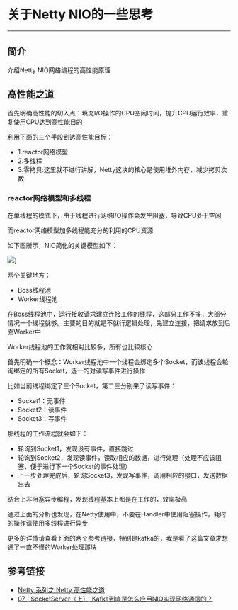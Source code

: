 # 关于Netty NIO的一些思考
***
## 简介
介绍Netty NIO网络编程的高性能原理

## 高性能之道
首先明确高性能的切入点：填充I/O操作的CPU空闲时间，提升CPU运行效率，重复使用CPU达到高性能目的

利用下面的三个手段到达高性能目标：

- 1.reactor网络模型
- 2.多线程
- 3.零拷贝:这里就不进行讲解，Netty这块的核心是使用堆外内存，减少拷贝次数

### reactor网络模型和多线程
在单线程的模式下，由于线程进行网络I/O操作会发生阻塞，导致CPU处于空闲

而reactor网络模型加多线程能充分的利用的CPU资源

如下图所示，NIO简化的关键模型如下：

![](https://p1-juejin.byteimg.com/tos-cn-i-k3u1fbpfcp/acfbfb2ab24e466ebf33c76b4a46cdf5~tplv-k3u1fbpfcp-watermark.image))

两个关键地方：

- Boss线程池
- Worker线程池

在Boss线程池中，运行接收请求建立连接工作的线程，这部分工作不多，大部分情况一个线程就够。主要的目的就是不就行逻辑处理，先建立连接，把请求放到后面Worker中

Worker线程池的工作就相对比较多，所有也比较核心

首先明确一个概念：Worker线程池中一个线程会绑定多个Socket，而该线程会轮询绑定的所有Socket，逐一的对读写事件进行操作

比如当前线程绑定了三个Socket，第二三分别来了读写事件：

- Socket1：无事件
- Socket2：读事件
- Socket3：写事件

那线程的工作流程就会如下：

- 轮询到Socket1，发现没有事件，直接跳过
- 轮询到Socket2，发现读事件，读取相应的数据，进行处理（处理不应该阻塞，便于进行下一个Socket的事件处理）
- 上一步处理完成后，轮询Socket3，发现写事件，调用相应的接口，发送数据出去

结合上非阻塞异步编程，发现线程基本上都是在工作的，效率极高

通过上面的分析也发现，在Netty使用中，不要在Handler中使用阻塞操作，耗时的操作请使用多线程进行异步

更多的详情请查看下面的两个参考链接，特别是kafka的，我是看了这篇文章才想通了一直不懂的Worker处理那块

## 参考链接
- [Netty 系列之 Netty 高性能之道](https://www.infoq.cn/article/netty-high-performance)
- [07 | SocketServer（上）：Kafka到底是怎么应用NIO实现网络通信的？](https://time.geekbang.org/column/article/231139)
